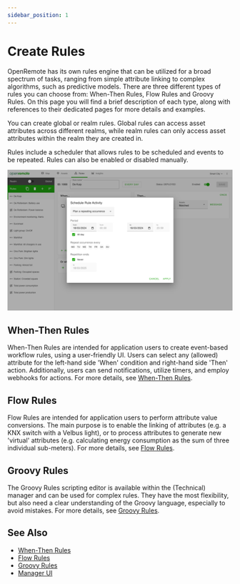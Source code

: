 ```yaml
---
sidebar_position: 1
---
```


# Create Rules

OpenRemote has its own rules engine that can be utilized for a broad spectrum of tasks, ranging from simple attribute linking to complex algorithms, such as predictive models. There are three different types of rules you can choose from: When-Then Rules, Flow Rules and Groovy Rules. On this page you will find a brief description of each type, along with references to their dedicated pages for more details and examples.

You can create global or realm rules. Global rules can access asset attributes across different realms, while realm rules can only access asset attributes within the realm they are created in.

Rules include a scheduler that allows rules to be scheduled and events to be repeated. Rules can also be enabled or disabled manually.

![Manager Rules Scheduler](img/rules-scheduler.png)

## When-Then Rules

When-Then Rules are intended for application users to create event-based workflow rules, using a user-friendly UI. Users can select any (allowed) attribute for the left-hand side 'When' condition and right-hand side 'Then' action. Additionally, users can send notifications, utilize timers, and employ webhooks for actions. For more details, see [When-Then Rules](when-then-rules.md).

## Flow Rules

Flow Rules are intended for application users to perform attribute value conversions. The main purpose is to enable the linking of attributes (e.g. a KNX switch with a Velbus light), or to process attributes to generate new 'virtual' attributes (e.g. calculating energy consumption as the sum of three individual sub-meters). For more details, see [Flow Rules](flow-rules.md).

## Groovy Rules

The Groovy Rules scripting editor is available within the (Technical) manager and can be used for complex rules. They have the most flexibility, but also need a clear understanding of the Groovy language, especially to avoid mistakes. For more details, see [Groovy Rules](groovy-rules.md).

## See Also

- [When-Then Rules](when-then-rules.md)
- [Flow Rules](flow-rules.md)
- [Groovy Rules](groovy-rules.md)
- [Manager UI](../manager-ui/manager-ui.md)
